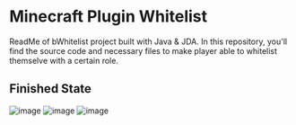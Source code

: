 # Minecraft Plugin Whitelist
ReadMe of bWhitelist project built with Java & JDA. 
In this repository, you'll find the source code and necessary files to make player able to whitelist themselve with a certain role.

## Finished State
![image](https://github.com/Benn7445/nqueue_spigot/assets/26766725/28e36081-ca59-4af9-be6e-c858b29fee41)
![image](https://github.com/Benn7445/nqueue_spigot/assets/26766725/8ca5d69a-13ef-4817-8c9e-dc8cc87ece16)
![image](https://github.com/Benn7445/nqueue_spigot/assets/26766725/84ef01e1-fc38-43f9-abce-0dcee34dc422)
